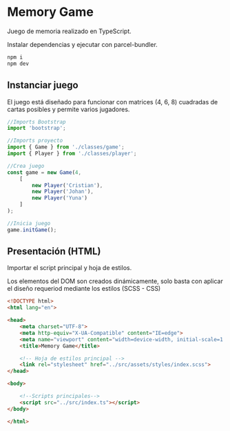 # Memory Game

Juego de memoria realizado en TypeScript.

Instalar dependencias y ejecutar con parcel-bundler.

```cmd
npm i
npm dev
```

## Instanciar juego

El juego está diseñado para funcionar con matrices (4, 6, 8) cuadradas de cartas posibles y permite varios jugadores.

```TypeScript
//Imports Bootstrap
import 'bootstrap';

//Imports proyecto
import { Game } from './classes/game';
import { Player } from './classes/player';

//Crea juego
const game = new Game(4,
    [
        new Player('Cristian'),
        new Player('Johan'),
        new Player('Yuna')
    ]
);

//Inicia juego
game.initGame();
```

## Presentación (HTML)

Importar el script principal y hoja de estilos.

Los elementos del DOM son creados dinámicamente, solo basta con aplicar el diseño requeriod mediante los estilos (SCSS - CSS)

```html
<!DOCTYPE html>
<html lang="en">

<head>
    <meta charset="UTF-8">
    <meta http-equiv="X-UA-Compatible" content="IE=edge">
    <meta name="viewport" content="width=device-width, initial-scale=1.0">
    <title>Memory Game</title>

    <!-- Hoja de estilos principal -->
    <link rel="stylesheet" href="../src/assets/styles/index.scss">
</head>

<body>

    <!--Scripts principales-->
    <script src="../src/index.ts"></script>
</body>

</html>
```